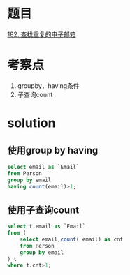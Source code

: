 # 题目

[182. 查找重复的电子邮箱](https://leetcode.cn/problems/duplicate-emails/)

# 考察点
1. groupby，having条件
2. 子查询count

# solution

## 使用group by having

```sql
select email as `Email`
from Person
group by email
having count(email)>1;
```

## 使用子查询count

```sql
select t.email as `Email`
from (
    select email,count( email) as cnt
    from Person
    group by email
) t
where t.cnt>1;
```